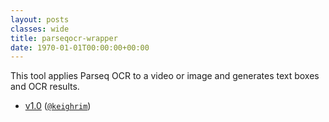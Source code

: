 ```yaml
---
layout: posts
classes: wide
title: parseqocr-wrapper
date: 1970-01-01T00:00:00+00:00
---
```

This tool applies Parseq OCR to a video or image and generates text boxes and OCR results.
- [v1.0](v1.0) ([`@keighrim`](https://github.com/keighrim))
